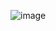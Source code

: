 ![image](https://user-images.githubusercontent.com/63789702/188311710-ef403150-a92d-462f-b5b8-73a1a8363055.png)
